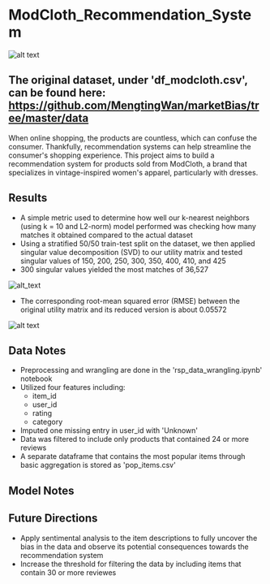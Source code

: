 # ModCloth_Recommendation_System
![alt text](https://platform.vox.com/wp-content/uploads/sites/2/chorus/uploads/chorus_asset/file/8177601/Screen_Shot_2017_03_15_at_4.24.53_PM.png?quality=90&strip=all&crop=0,2.844141069397,100,94.311717861206/to/img.png)

## The original dataset, under 'df_modcloth.csv', can be found here: https://github.com/MengtingWan/marketBias/tree/master/data

When online shopping, the products are countless, which can confuse the consumer. Thankfully, recommendation systems can help streamline the consumer's shopping experience. This project aims to build a recommendation system for products sold from ModCloth, a brand that specializes in vintage-inspired women's apparel, particularly with dresses. 

## Results
- A simple metric used to determine how well our k-nearest neighbors (using k = 10 and L2-norm) model performed was checking how many matches it obtained compared to the actual dataset
- Using a stratified 50/50 train-test split on the dataset, we then applied singular value decomposition (SVD) to our utility matrix and tested singular values of 150, 200, 250, 300, 350, 400, 410, and 425
- 300 singular values yielded the most matches of 36,527
  
![alt_text](https://i.gyazo.com/311089b21c447695dc7957518c1c2ac2.png)

- The corresponding root-mean squared error (RMSE) between the original utility matrix and its reduced version is about 0.05572

![alt text](https://i.gyazo.com/a05d24d1060f1803eadc6d57c44e402a.png)

## Data Notes
- Preprocessing and wrangling are done in the 'rsp_data_wrangling.ipynb' notebook
- Utilized four features including:
  - item_id
  - user_id
  - rating
  - category
- Imputed one missing entry in user_id with 'Unknown'
- Data was filtered to include only products that contained 24 or more reviews
- A separate dataframe that contains the most popular items through basic aggregation is stored as 'pop_items.csv'

## Model Notes

## Future Directions
- Apply sentimental analysis to the item descriptions to fully uncover the bias in the data and observe its potential consequences towards the recommendation system
- Increase the threshold for filtering the data by including items that contain 30 or more reviewes
